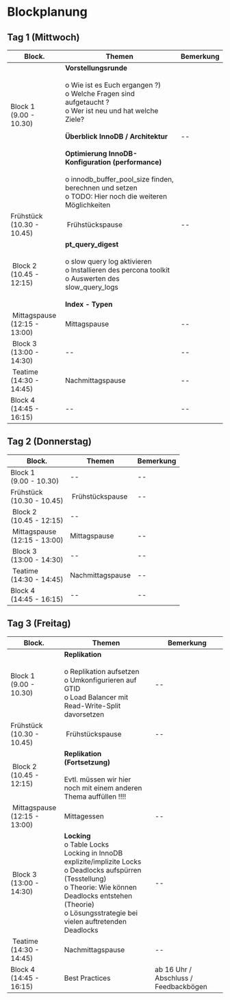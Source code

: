# Blockplanung 

## Tag 1 (Mittwoch) 

| Block.   | Themen   | Bemerkung |
| -------- | -------- | -------- |
| Block 1 <br/>(9.00 - 10.30)<br/><br/><br/><br/><br/><br/>  | **Vorstellungsrunde**<br/><br/>o Wie ist es Euch ergangen ?)<br/>o Welche Fragen sind aufgetaucht ?<br/>o Wer ist neu und hat welche Ziele?<br/><br/> **Überblick InnoDB / Architektur**  <br/><br/> **Optimierung InnoDB-Konfiguration (performance)**<br/><br/>o innodb_buffer_pool_size finden, berechnen und setzen<br/>o TODO: Hier noch die weiteren Möglichkeiten<br/>| -- |
| Frühstück <br/>(10.30 - 10.45) | Frühstückspause | -- | 
| Block 2 <br/>(10.45 - 12:15) | **pt_query_digest** <br /><br />o slow query log aktivieren <br/>o Installieren des percona toolkit <br />o Auswerten des slow_query_logs<br /><br />**Index - Typen**|
| Mittagspause <br/>(12:15 - 13:00) | Mittagspause | -- |
| Block 3 <br/>(13:00 - 14:30) | -- | -- | 
| Teatime <br/>(14:30 - 14:45) | Nachmittagspause | -- |
| Block 4 <br/>(14:45 - 16:15) | -- | -- | 

## Tag 2 (Donnerstag) 

| Block.   | Themen   | Bemerkung |
| -------- | -------- | -------- |
| Block 1 <br/>(9.00 - 10.30)  | -- | -- |
| Frühstück <br/>(10.30 - 10.45) | Frühstückspause | -- | 
| Block 2 <br/>(10.45 - 12:15) | -- |
| Mittagspause <br/>(12:15 - 13:00) | Mittagspause | -- |
| Block 3 <br/>(13:00 - 14:30) | -- | -- | 
| Teatime <br/>(14:30 - 14:45) | Nachmittagspause | -- |
| Block 4 <br/>(14:45 - 16:15) | -- | -- | 

## Tag 3 (Freitag) 

| Block.   | Themen   | Bemerkung |
| -------- | -------- | -------- |
| Block 1 <br/>(9.00 - 10.30)  | **Replikation**<br/><br/>o Replikation aufsetzen <br/>o Umkonfigurieren auf GTID <br/>o Load Balancer mit Read-Write-Split davorsetzen  | -- |
| Frühstück <br/>(10.30 - 10.45) | Frühstückspause | -- | 
| Block 2 <br/>(10.45 - 12:15) | **Replikation (Fortsetzung)** <br/><br/>Evtl. müssen wir hier noch mit einem anderen Thema auffüllen !!!! |
| Mittagspause <br/>(12:15 - 13:00) | Mittagessen | -- |
| Block 3 <br/>(13:00 - 14:30) | **Locking** <br />o Table Locks <br/> Locking in InnoDB <br/> explizite/implizite Locks <br/> o Deadlocks aufspürren (Tesstellung) <br /> o Theorie: Wie können Deadlocks entstehen (Theorie) <br/> o Lösungsstrategie bei vielen auftretenden Deadlocks | -- | 
| Teatime <br/>(14:30 - 14:45) | Nachmittagspause | -- |
| Block 4 <br/>(14:45 - 16:15) | Best Practices | ab 16 Uhr / Abschluss / Feedbackbögen | 

